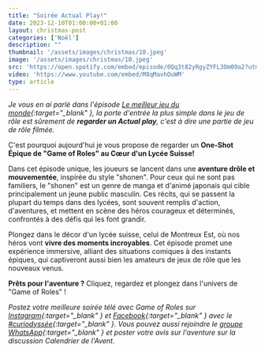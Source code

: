 ```yaml
---
title: "Soirée Actual Play!"
date: 2023-12-10T01:00:00+01:00
layout: christmas-post
categories: ['Noël']
description: ""
thumbnail: '/assets/images/christmas/10.jpeg'
image: '/assets/images/christmas/10.jpeg'
src: 'https://open.spotify.com/embed/episode/0Qq3t82yRgyZYFL3Om09a2?utm_source=generator'
video: 'https://www.youtube.com/embed/M8qMavhOuWM'
type: article
---
```


_Je vous en ai parlé dans l'épisode [Le meilleur jeu du monde](https://open.spotify.com/episode/0Qq3t82yRgyZYFL3Om09a2?si=4be3c8868bcc4c1c){:target="\_blank" }, la porte d'entrée la plus simple dans le jeu de rôle est sûrement de **regarder un Actual play**, c'est à dire une partie de jeu de rôle filmée._

C'est pourquoi aujourd'hui je vous propose de regarder un **One-Shot Épique de "Game of Roles" au Cœur d'un Lycée Suisse!**

Dans cet épisode unique, les joueurs se lancent dans une **aventure drôle et mouvementée**, inspirée du style "shonen". Pour ceux qui ne sont pas familiers, le "shonen" est un genre de manga et d'animé japonais qui cible principalement un jeune public masculin. Ces récits, qui se passent la plupart du temps dans des lycées, sont souvent remplis d'action, d'aventures, et mettent en scène des héros courageux et déterminés, confrontés à des défis qui les font grandir.

Plongez dans le décor d'un lycée suisse, celui de Montreux Est, où nos héros vont **vivre des moments incroyables**. Cet épisode promet une expérience immersive, alliant des situations comiques à des instants épiques, qui captiveront aussi bien les amateurs de jeux de rôle que les nouveaux venus.

**Prêts pour l'aventure ?** Cliquez, regardez et plongez dans l'univers de "Game of Roles" !

_Postez votre meilleure soirée télé avec Game of Roles sur [Instagram](https://www.instagram.com/curiodyssee/){:target="\_blank" } et [Facebook](https://www.facebook.com/profile.php?id=100095299300100){:target="\_blank" } avec le [#curiodyssée](https://www.instagram.com/explore/tags/curiodyss%C3%A9e/){:target="\_blank" }. Vous pouvez aussi rejoindre le [groupe WhatsApp](https://chat.whatsapp.com/DpoZEthNJNf3GVLHsyHiG5){:target="\_blank" } et poster votre avis sur l'aventure sur la discussion Calendrier de l'Avent._
